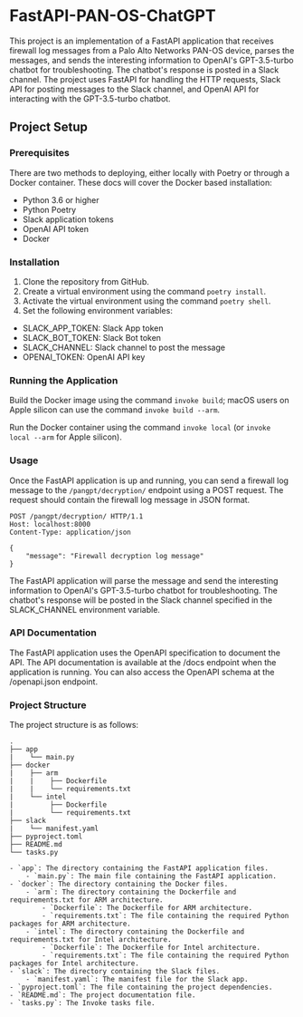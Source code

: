 # FastAPI-PAN-OS-ChatGPT

This project is an implementation of a FastAPI application that receives firewall log messages from a Palo Alto Networks PAN-OS device, parses the messages, and sends the interesting information to OpenAI's GPT-3.5-turbo chatbot for troubleshooting. The chatbot's response is posted in a Slack channel. The project uses FastAPI for handling the HTTP requests, Slack API for posting messages to the Slack channel, and OpenAI API for interacting with the GPT-3.5-turbo chatbot.

## Project Setup

### Prerequisites

There are two methods to deploying, either locally with Poetry or through a Docker container. These docs will cover the Docker based installation:

- Python 3.6 or higher
- Python Poetry
- Slack application tokens
- OpenAI API token
- Docker

### Installation

1. Clone the repository from GitHub.
2. Create a virtual environment using the command `poetry install`.
3. Activate the virtual environment using the command `poetry shell`.
4. Set the following environment variables:

- SLACK_APP_TOKEN: Slack App token
- SLACK_BOT_TOKEN: Slack Bot token
- SLACK_CHANNEL: Slack channel to post the message
- OPENAI_TOKEN: OpenAI API key

### Running the Application

Build the Docker image using the command `invoke build`; macOS users on Apple silicon can use the command `invoke build --arm`.

Run the Docker container using the command `invoke local` (or `invoke local --arm` for Apple silicon).

### Usage

Once the FastAPI application is up and running, you can send a firewall log message to the `/pangpt/decryption/` endpoint using a POST request. The request should contain the firewall log message in JSON format.

```http
POST /pangpt/decryption/ HTTP/1.1
Host: localhost:8000
Content-Type: application/json

{
    "message": "Firewall decryption log message"
}
```

The FastAPI application will parse the message and send the interesting information to OpenAI's GPT-3.5-turbo chatbot for troubleshooting. The chatbot's response will be posted in the Slack channel specified in the SLACK_CHANNEL environment variable.

### API Documentation

The FastAPI application uses the OpenAPI specification to document the API. The API documentation is available at the /docs endpoint when the application is running. You can also access the OpenAPI schema at the /openapi.json endpoint.

### Project Structure

The project structure is as follows:

```text
.
├── app
|    └── main.py
├── docker
|    ├── arm
|    |    ├── Dockerfile
|    |    └── requirements.txt
|    └── intel
|         ├── Dockerfile
|         └── requirements.txt
├── slack
|    └── manifest.yaml
├── pyproject.toml
├── README.md
└── tasks.py

- `app`: The directory containing the FastAPI application files.
    - `main.py`: The main file containing the FastAPI application.
- `docker`: The directory containing the Docker files.
    - `arm`: The directory containing the Dockerfile and requirements.txt for ARM architecture.
        - `Dockerfile`: The Dockerfile for ARM architecture.
        - `requirements.txt`: The file containing the required Python packages for ARM architecture.
    - `intel`: The directory containing the Dockerfile and requirements.txt for Intel architecture.
        - `Dockerfile`: The Dockerfile for Intel architecture.
        - `requirements.txt`: The file containing the required Python packages for Intel architecture.
- `slack`: The directory containing the Slack files.
    - `manifest.yaml`: The manifest file for the Slack app.
- `pyproject.toml`: The file containing the project dependencies.
- `README.md`: The project documentation file.
- `tasks.py`: The Invoke tasks file.
```
